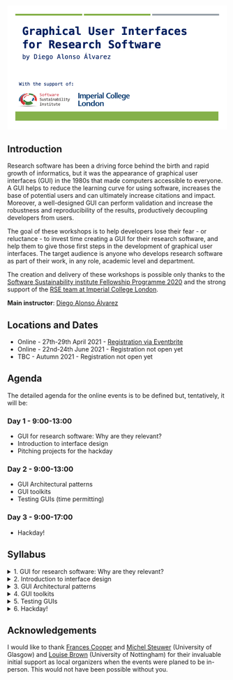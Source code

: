 ![header](header.png)

## Introduction

Research software has been a driving force behind the birth and rapid growth of informatics, but it was the appearance of graphical user interfaces (GUI) in the 1980s that made computers accessible to everyone. A GUI helps to reduce the learning curve for using software, increases the base of potential users and can ultimately increase citations and impact. Moreover, a well-designed GUI can perform validation and increase the robustness and reproducibility of the results, productively decoupling developers from users.

The goal of these workshops is to help developers lose their fear - or reluctance - to invest time creating a GUI for their research software, and help them to give those first steps in the development of graphical user interfaces. The target audience is anyone who develops research software as part of their work, in any role, academic level and department.

The creation and delivery of these workshops is possible only thanks to the [Software Sustainability institute Fellowship Programme 2020](https://www.software.ac.uk/programmes-and-events/fellowship-programme) and the strong support of the [RSE team at Imperial College London](http://www.imperial.ac.uk/admin-services/ict/self-service/research-support/rcs/research-software-engineering/).

**Main instructor**: [Diego Alonso Álvarez](INSTRUCTORS.md#diego-alonso-alvarez)

## Locations and Dates

- Online - 27th-29th April 2021 - [Registration via Eventbrite](https://guis4rs_april21.eventbrite.co.uk)
- Online - 22nd-24th June 2021 - Registration not open yet
- TBC - Autumn 2021 - Registration not open yet

## Agenda

The detailed agenda for the online events is to be defined but, tentatively, it will be:

### Day 1 - 9:00-13:00
- GUI for research software: Why are they relevant?
- Introduction to interface design
- Pitching projects for the hackday

### Day 2 - 9:00-13:00
- GUI Architectural patterns
- GUI toolkits
- Testing GUIs (time permitting)

### Day 3 - 9:00-17:00
- Hackday!

## Syllabus

<details><summary>1. GUI for research software: Why are they relevant?</summary>
<p>

**Lesson materials**: Not available, yet.

Research software (RS) is designed to facilitate answering research questions, and it achieves this goal by running calculations, modeling some phenomena or managing and visualizing datasets, among many others. This is what RS is meant to accomplish, first and foremost, and everything that does not go in this direction is never a priority. GUIs in research software are nearly always considered as an aftermath - if considered at all! -, and add-on usually not very sophisticated to try to make the software more accessible. And the result is rarely fit for purpose. In this first lecture of the course we will try to answer the question of when research software might benefit from a GUI, when it will not, and what the benefits that having a well design GUI can bring to the table.
</p>
</details>

<details><summary>2. Introduction to interface design</summary>
<p>

**(Glasgow) Guest lecture by**: [Mark Turner](INSTRUCTORS.md#mark-turner)
**Lesson materials**: Not available, yet.

As RSEs we’re always writing code, testing code and writing documentation about that code. However, every so often we have to build something that has a user interface. All of a sudden you’re not just a programmer and a database engineer but a UI/UX designer too. For those who find the world of UI/UX design a little challenging, this talk will introduce simple core concepts that form the basis of a well-designed, useful, maybe even aesthetically pleasing user interfaces. These concepts are transferable across programming languages, the web and even onto printed materials and slide decks. Hopefully by picking up a few tips of what to do, and what not to do, everyone’s user interfaces will be a little easier to use, and maybe even a little better to look at.
</p>
</details>

<details><summary>3. GUI Architectural patterns</summary>
<p>

**Lesson materials**: Not available, yet.

"[An architectural pattern is a general, reusable solution to a commonly occurring problem in software architecture within a given context.](https://en.wikipedia.org/wiki/Architectural_pattern)" The context, in our case, is graphical user interfaces and the commonly occurring problem is how to keep a separation of concerns between the business logic and the visual, interacting elements, as well as how they communicate with each other. In this lecture we provide an overview of some of the most common patterns in GUI Architectures, such as the model-view-controller, highlighting some of their advantages and disadvantages... as well as when to manage without a pattern altogether!
</p>
</details>

<details><summary>4. GUI toolkits</summary>
<p>

**Lesson materials**: Not available, yet.

So far, we have been discussing general GUI theory, broadly applicable to any programming language and GUI toolkit. The fact is that the choice of language - and once this is chosen, the specific GUI toolkit to use - will have a strong impact on the implementation of the architectural patterns and the flexibility in the UI/UX design. It might even condition altogether what you can and cannot do! In this lecture we will give and overview of some common GUI toolkits for Python, suitable for desktop, mobile and web applications, discussing their pros and cons.

**Note**: Despite the examples being focussed on Python, many of these GUI toolkits are available with similar API and functionality in other programming languages. As a result, non-Python users will still benefit from the contents of this lecture.
</p>
</details>

<details><summary>5. Testing GUIs</summary>
<p>

**Lesson materials**: Not available, yet.

Testing your code and, ideally, implementing a CI/CD system is a must in any software project. And GUIs are no exception. But being GUIs dependent on displaying some graphics and having a user interacting with the different elements makes this automatic testing slightly more challenging. In this final lecture of the course we will give some guidelines on how this testing can be accomplished, what aspects of the GUI should be check and which ones should rely on the GUI toolkit developers having done a good testing job on their side.
</p>
</details>

<details><summary>6. Hackday!</summary>
<p>

The last day of the workshop will be a hackathon to put into practice all the ideas and discussions of the day before! Working in teams, the attendees will lay some concrete plans and give the first steps to develop a GUI for the software of their choice. This can be a piece of code related to a project they are already working on or something completely external to their own work. There will be pitches for the proposed projects by the end of the first day.
</p>
</details>


## Acknowledgements

I would like to thank [Frances Cooper](https://www.francescooper.net/) and [Michel Steuwer](https://michel.steuwer.info/) (University of Glasgow) and [Louise Brown](https://www.nottingham.ac.uk/engineering/people/louise.brown) (University of Nottingham) for their invaluable initial support as local organizers when the events were planed to be in-person. This would not have been possible without you.
